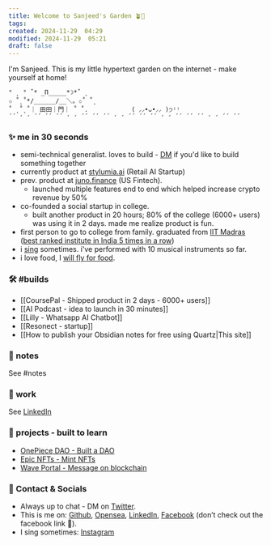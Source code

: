 ```yaml
---
title: Welcome to Sanjeed's Garden 🪴🏡
tags: 
created: 2024-11-29  04:29
modified: 2024-11-29  05:21
draft: false
---
```

I'm Sanjeed. This is my little hypertext garden on the internet - make yourself at home!

```
° ˛ ° ˚* _Π_____*☽*˚ ˛
✩ ˚˛˚*/______/__＼。✩˚ ˚˛
˚ ˛˚˛˚｜ 田田｜門｜ ˚ ˚.            ( ⸝⸝•ᴗ•⸝⸝ )੭⁾⁾ 
´´ ̛ ̛ ´´ ´´ ´´ ̛ ̛ ´´ ´´ ´´ ̛ ̛ ´´ ´´ ´´ ̛ ̛ ´´ ´´ ´´ ̛ ̛ ´´ ´´  
```

### ✨ me in 30 seconds

- semi-technical generalist. loves to build - [DM](https://x.com/sanjeed_i) if you'd like to build something together
- currently product at [stylumia.ai](http://stylumia.ai) (Retail AI Startup)
- prev. product at [juno.finance](https://juno.finance/) (US Fintech).
    - launched multiple features end to end which helped increase crypto revenue by 50%
- co-founded a social startup in college.
    - built another product in 20 hours; 80% of the college (6000+ users) was using it in 2 days. made me realize product is fun.
- first person to go to college from family. graduated from [IIT Madras](https://economictimes.indiatimes.com/industry/services/education/iit-madras-retains-top-spot-for-5th-consecutive-year-iisc-bengaluru-best-university-nirf-2023/articleshow/100759426.cms) ([best ranked institute in India 5 times in a row](https://www.thehindubusinessline.com/news/nirf-rankings-2023-iit-madras-ranked-best-institute-for-the-fifth-year/article66933550.ece))
- i [sing](https://www.instagram.com/sanjeed.i/) sometimes. i've performed with 10 musical instruments so far.
- i love food, I [will fly for food](https://www.willflyforfood.net/). 

### 🛠️ #builds

- [[CoursePal - Shipped product in 2 days - 6000+ users]]
- [[AI Podcast - idea to launch in 30 minutes]]
- [[Lilly - Whatsapp AI Chatbot]]
- [[Resonect - startup]]
- [[How to publish your Obsidian notes for free using Quartz|This site]]

### 📝 notes

See #notes 

### 💼 work

See [LinkedIn](https://www.linkedin.com/in/mohammed-sanjeed?_l=en_US)

### 🔧 projects - built to learn
- [OnePiece DAO - Built a DAO](<https://github.com/sanjeed5/OnePieceDAO>)
- [Epic NFTs - Mint NFTs](https://github.com/sanjeed5/epic-nfts)
- [Wave Portal - Message on blockchain](https://github.com/sanjeed5/waveportal-starter-frontend)


### 🤙 Contact & Socials

- Always up to chat - DM on [Twitter](https://twitter.com/sanjeed_i).
- This is me on: [Github](https://github.com/sanjeed5), [Opensea](https://opensea.io/0x049A5400C927db4eE282BA899b556B075eBf8364), [LinkedIn](https://www.linkedin.com/in/mohammed-sanjeed?_l=en_US), [Facebook](https://www.youtube.com/watch?v=xvFZjo5PgG0) (don’t check out the facebook link 🤝).
- I sing sometimes: [Instagram](https://www.instagram.com/sanjeed.i/)